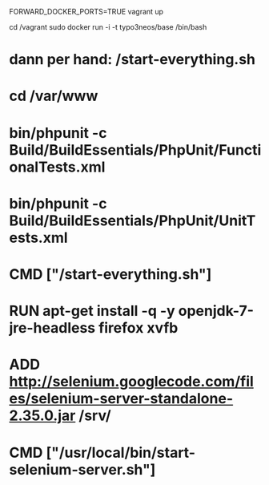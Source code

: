FORWARD_DOCKER_PORTS=TRUE vagrant up

cd /vagrant
sudo docker run -i -t typo3neos/base /bin/bash
# dann per hand: /start-everything.sh

# cd /var/www
# bin/phpunit -c Build/BuildEssentials/PhpUnit/FunctionalTests.xml
# bin/phpunit -c Build/BuildEssentials/PhpUnit/UnitTests.xml





# CMD ["/start-everything.sh"]
# RUN apt-get install -q -y openjdk-7-jre-headless firefox xvfb


# ADD http://selenium.googlecode.com/files/selenium-server-standalone-2.35.0.jar /srv/



# CMD ["/usr/local/bin/start-selenium-server.sh"]